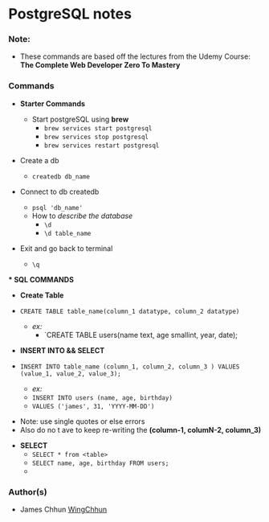 # PostgreSQL notes

### Note:

- These commands are based off the lectures from the Udemy Course: **The Complete Web Developer Zero To Mastery**

### Commands

- **Starter Commands**

  - Start postgreSQL using **brew**
    - `brew services start postgresql`
    - `brew services stop postgresql`
    - `brew services restart postgresql`

- Create a db

  - `createdb db_name`

- Connect to db createdb

  - `psql 'db_name'`
  - How to _describe the database_
    - `\d`
    - `\d table_name`

- Exit and go back to terminal
  - `\q`

**\* SQL COMMANDS**

- **Create Table**

- `CREATE TABLE table_name(column_1 datatype, column_2 datatype)`

  - _ex:_
    - `CREATE TABLE users(name text, age smallint, year, date);

- **INSERT INTO && SELECT**

- `INSERT INTO table_name (column_1, column_2, column_3 ) VALUES (value_1, value_2, value_3);`
  - _ex:_
  - `INSERT INTO users (name, age, birthday)`
  - `VALUES ('james', 31, 'YYYY-MM-DD')`

* Note: use single quotes or else errors
* Also do no t ave to keep re-writing the **(column-1, columN-2, column_3)**

- **SELECT**
  - `SELECT * from <table>`
  - `SELECT name, age, birthday FROM users;`
  -

### Author(s)

- James Chhun [WingChhun](https://github.com/wingchhun)
